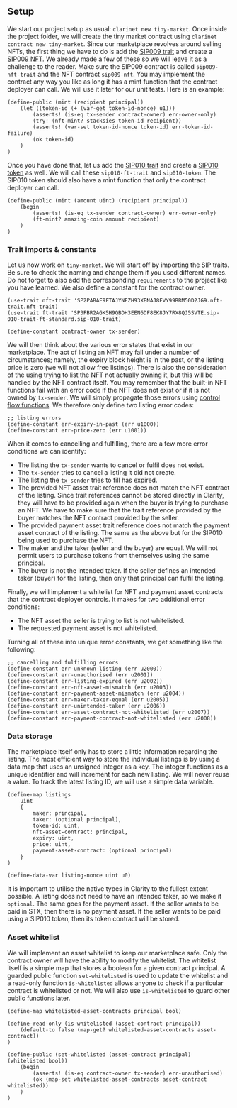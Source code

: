 ## Setup

We start our project setup as usual: `clarinet new tiny-market`. Once inside the
project folder, we will create the tiny market contract using
`clarinet contract new tiny-market`. Since our marketplace revolves around
selling NFTs, the first thing we have to do is add the
[SIP009 trait](ch10-01-sip009-nft-standard.md) and create a
[SIP009 NFT](ch10-02-creating-a-sip009-nft.md). We already made a few of these
so we will leave it as a challenge to the reader. Make sure the SIP009 contract
is called `sip009-nft-trait` and the NFT contract `sip009-nft`. You may
implement the contract any way you like as long it has a mint function that the
contract deployer can call. We will use it later for our unit tests. Here is an
example:

```Clarity,{"nonplayable":true}
(define-public (mint (recipient principal))
	(let ((token-id (+ (var-get token-id-nonce) u1)))
		(asserts! (is-eq tx-sender contract-owner) err-owner-only)
		(try! (nft-mint? stacksies token-id recipient))
		(asserts! (var-set token-id-nonce token-id) err-token-id-failure)
		(ok token-id)
	)
)
```

Once you have done that, let us add the
[SIP010 trait](ch10-03-sip010-ft-standard.md) and create a
[SIP010 token](ch10-04-creating-a-sip010-ft.md) as well. We will call these
`sip010-ft-trait` and `sip010-token`. The SIP010 token should also have a mint
function that only the contract deployer can call.

```Clarity,{"nonplayable":true}
(define-public (mint (amount uint) (recipient principal))
	(begin
		(asserts! (is-eq tx-sender contract-owner) err-owner-only)
		(ft-mint? amazing-coin amount recipient)
	)
)
```

### Trait imports & constants

Let us now work on `tiny-market`. We will start off by importing the SIP traits.
Be sure to check the naming and change them if you used different names. Do not
forget to also add the corresponding `requirements` to the project like you have
learned. We also define a constant for the contract owner.

```Clarity,{"nonplayable":true}
(use-trait nft-trait 'SP2PABAF9FTAJYNFZH93XENAJ8FVY99RRM50D2JG9.nft-trait.nft-trait)
(use-trait ft-trait 'SP3FBR2AGK5H9QBDH3EEN6DF8EK8JY7RX8QJ5SVTE.sip-010-trait-ft-standard.sip-010-trait)

(define-constant contract-owner tx-sender)
```

We will then think about the various error states that exist in our marketplace.
The act of listing an NFT may fail under a number of circumstances; namely, the
expiry block height is in the past, or the listing price is zero (we will not
allow free listings). There is also the consideration of the using trying to
list the NFT not actually owning it, but this will be handled by the NFT
contract itself. You may remember that the built-in NFT functions fail with an
error code if the NFT does not exist or if it is not owned by `tx-sender`. We
will simply propagate those errors using
[control flow functions](ch06-00-control-flow.md). We therefore only define two
listing error codes:

```Clarity,{"nonplayable":true}
;; listing errors
(define-constant err-expiry-in-past (err u1000))
(define-constant err-price-zero (err u1001))
```

When it comes to cancelling and fulfilling, there are a few more error
conditions we can identify:

- The listing the `tx-sender` wants to cancel or fulfil does not exist.
- The `tx-sender` tries to cancel a listing it did not create.
- The listing the `tx-sender` tries to fill has expired.
- The provided NFT asset trait reference does not match the NFT contract of the
  listing. Since trait references cannot be stored directly in Clarity, they
  will have to be provided again when the buyer is trying to purchase an NFT. We
  have to make sure that the trait reference provided by the buyer matches the
  NFT contract provided by the seller.
- The provided payment asset trait reference does not match the payment asset
  contract of the listing. The same as the above but for the SIP010 being used
  to purchase the NFT.
- The maker and the taker (seller and the buyer) are equal. We will not permit
  users to purchase tokens from themselves using the same principal.
- The buyer is not the intended taker. If the seller defines an intended taker
  (buyer) for the listing, then only that principal can fulfil the listing.

Finally, we will implement a whitelist for NFT and payment asset contracts that
the contract deployer controls. It makes for two additional error conditions:

- The NFT asset the seller is trying to list is not whitelisted.
- The requested payment asset is not whitelisted.

Turning all of these into unique error constants, we get something like the
following:

```Clarity,{"nonplayable":true}
;; cancelling and fulfilling errors
(define-constant err-unknown-listing (err u2000))
(define-constant err-unauthorised (err u2001))
(define-constant err-listing-expired (err u2002))
(define-constant err-nft-asset-mismatch (err u2003))
(define-constant err-payment-asset-mismatch (err u2004))
(define-constant err-maker-taker-equal (err u2005))
(define-constant err-unintended-taker (err u2006))
(define-constant err-asset-contract-not-whitelisted (err u2007))
(define-constant err-payment-contract-not-whitelisted (err u2008))
```

### Data storage

The marketplace itself only has to store a little information regarding the
listing. The most efficient way to store the individual listings is by using a
data map that uses an unsigned integer as a key. The integer functions as a
unique identifier and will increment for each new listing. We will never reuse a
value. To track the latest listing ID, we will use a simple data variable.

```Clarity,{"nonplayable":true}
(define-map listings
	uint
	{
		maker: principal,
		taker: (optional principal),
		token-id: uint,
		nft-asset-contract: principal,
		expiry: uint,
		price: uint,
		payment-asset-contract: (optional principal)
	}
)

(define-data-var listing-nonce uint u0)
```

It is important to utilise the native types in Clarity to the fullest extent
possible. A listing does not need to have an intended taker, so we make it
`optional`. The same goes for the payment asset. If the seller wants to be paid
in STX, then there is no payment asset. If the seller wants to be paid using a
SIP010 token, then its token contract will be stored.

### Asset whitelist

We will implement an asset whitelist to keep our marketplace safe. Only the
contract owner will have the ability to modify the whitelist. The whitelist
itself is a simple map that stores a boolean for a given contract principal. A
guarded public function `set-whitelisted` is used to update the whitelist and a
read-only function `is-whitelisted` allows anyone to check if a particular
contract is whitelisted or not. We will also use `is-whitelisted` to guard other
public functions later.

```Clarity,{"nonplayable":true}
(define-map whitelisted-asset-contracts principal bool)

(define-read-only (is-whitelisted (asset-contract principal))
	(default-to false (map-get? whitelisted-asset-contracts asset-contract))
)

(define-public (set-whitelisted (asset-contract principal) (whitelisted bool))
	(begin
		(asserts! (is-eq contract-owner tx-sender) err-unauthorised)
		(ok (map-set whitelisted-asset-contracts asset-contract whitelisted))
	)
)
```
